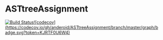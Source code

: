 # ASTtreeAssignment
[![Build Status](https://app.travis-ci.com/anderoid/ASTtreeAssignment.svg?branch=master)](https://app.travis-ci.com/anderoid/ASTtreeAssignment)[![codecov] (https://codecov.io/gh/anderoid/ASTtreeAssignment/branch/master/graph/badge.svg?token=KJRTF0U6W4)](https://codecov.io/gh/anderoid/ASTtreeAssignment)

